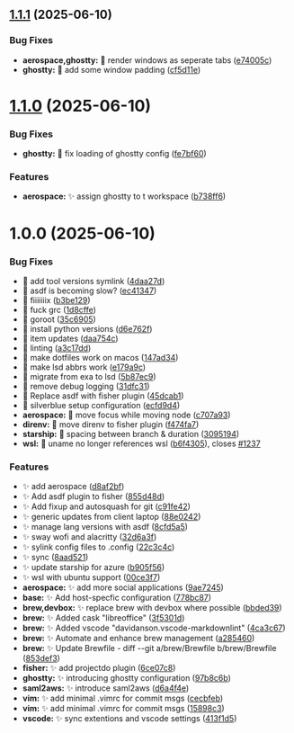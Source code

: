 ## [1.1.1](https://github.com/srizzling/.dotfiles.fish/compare/v1.1.0...v1.1.1) (2025-06-10)

### Bug Fixes

* **aerospace,ghostty:** 🐛 render windows as seperate tabs ([e74005c](https://github.com/srizzling/.dotfiles.fish/commit/e74005c92126bc4f6aba6c97144a349cf5fec01f))
* **ghostty:** 🐛 add some window padding ([cf5d11e](https://github.com/srizzling/.dotfiles.fish/commit/cf5d11eb5809d49221c91a63213da5e720851bd8))

# [1.1.0](https://github.com/srizzling/.dotfiles.fish/compare/v1.0.0...v1.1.0) (2025-06-10)


### Bug Fixes

* **ghostty:** 🐛 fix loading of ghostty config ([fe7bf60](https://github.com/srizzling/.dotfiles.fish/commit/fe7bf602f95fe720eb7678f7c973346b029e112b))


### Features

* **aerospace:** ✨ assign ghostty to t workspace ([b738ff6](https://github.com/srizzling/.dotfiles.fish/commit/b738ff660f4ecddd3eeddabb343c47c02e289bd9))

# 1.0.0 (2025-06-10)


### Bug Fixes

* 🐛 add tool versions symlink ([4daa27d](https://github.com/srizzling/.dotfiles.fish/commit/4daa27d34829f87fa5e1be73cb53ef8a80b21166))
* 🐛 asdf is becoming slow? ([ec41347](https://github.com/srizzling/.dotfiles.fish/commit/ec413478063f434631d20c375462af33bea6f09a))
* 🐛 fiiiiiiix ([b3be129](https://github.com/srizzling/.dotfiles.fish/commit/b3be1293db6f00c057ff0c8f41a60d5a156617ba))
* 🐛 fuck grc ([1d8cffe](https://github.com/srizzling/.dotfiles.fish/commit/1d8cffe52703121c4df3c318f1fd7b040eb9ac90))
* 🐛 goroot ([35c6905](https://github.com/srizzling/.dotfiles.fish/commit/35c690521bb6caaac8fde44cb52dd60ea2a82acc))
* 🐛 install python versions ([d6e762f](https://github.com/srizzling/.dotfiles.fish/commit/d6e762f97788527948a0e4b74b39254627b81142))
* 🐛 item updates ([daa754c](https://github.com/srizzling/.dotfiles.fish/commit/daa754c292ea2e9bcc25d07ec653cf1bf3dca228))
* 🐛 linting ([a3c17dd](https://github.com/srizzling/.dotfiles.fish/commit/a3c17dd2a2bbc45f6a005ea93085c01e27718f1f))
* 🐛 make dotfiles work on macos ([147ad34](https://github.com/srizzling/.dotfiles.fish/commit/147ad348d3f99bf84402b34d007c3b1d3a3520c6))
* 🐛 make lsd abbrs work ([e179a9c](https://github.com/srizzling/.dotfiles.fish/commit/e179a9cddfb7a66784903e9e2f14f05c0b41aeaf))
* 🐛 migrate from exa to lsd ([5b87ec9](https://github.com/srizzling/.dotfiles.fish/commit/5b87ec945eb8016092643d9957ebb0c16041b84c))
* 🐛 remove debug logging ([31dfc31](https://github.com/srizzling/.dotfiles.fish/commit/31dfc3173d360f627661001a253ed37fc23382f0))
* 🐛 Replace asdf with fisher plugin ([45dcab1](https://github.com/srizzling/.dotfiles.fish/commit/45dcab1ea5145f5e1c8bad831dd441b4a1557428))
* 🐛 silverblue setup configuration ([ecfd9d4](https://github.com/srizzling/.dotfiles.fish/commit/ecfd9d41625459635b0ffe91a28443df737a69d6))
* **aerospace:** 🐛 move focus while moving node ([c707a93](https://github.com/srizzling/.dotfiles.fish/commit/c707a93fc24b86e33b3bd9c7e2dc10704adf451c))
* **direnv:** 🐛 move direnv to fisher plugin ([f474fa7](https://github.com/srizzling/.dotfiles.fish/commit/f474fa7e1f4570c865e7defc56c0ae6f5760d5bb))
* **starship:** 🐛 spacing between branch & duration ([3095194](https://github.com/srizzling/.dotfiles.fish/commit/3095194be85ba60d08b0a7a48fee57dc3d97fd66))
* **wsl:** 🐛 uname no longer references wsl ([b6f4305](https://github.com/srizzling/.dotfiles.fish/commit/b6f4305a30a4d16f84c17e2d7d877235297ddbd6)), closes [#1237](https://github.com/srizzling/.dotfiles.fish/issues/1237)


### Features

* ✨ add aerospace ([d8af2bf](https://github.com/srizzling/.dotfiles.fish/commit/d8af2bfe55abd99a33d789ad91aa15183dce5369))
* ✨ Add asdf plugin to fisher ([855d48d](https://github.com/srizzling/.dotfiles.fish/commit/855d48db6b5ab4572900c5b5915c61cab2ef049b))
* ✨ Add fixup and autosquash for git ([c91fe42](https://github.com/srizzling/.dotfiles.fish/commit/c91fe42be401bec788b44556090558e2da715a54))
* ✨ generic updates from client laptop ([88e0242](https://github.com/srizzling/.dotfiles.fish/commit/88e0242861eb87b621b6af9b1dec1d2e4dacee0d))
* ✨ manage lang versions with asdf ([8cfd5a5](https://github.com/srizzling/.dotfiles.fish/commit/8cfd5a58f451f6265593358dec73919fbde29cac))
* ✨ sway wofi and alacritty ([32d6a3f](https://github.com/srizzling/.dotfiles.fish/commit/32d6a3f8ef0f60ff83f059a4ca87a9a48493ac19))
* ✨ sylink config files to .config ([22c3c4c](https://github.com/srizzling/.dotfiles.fish/commit/22c3c4c29c9217454a51f9cb65d26cda2b72c286))
* ✨ sync ([8aad521](https://github.com/srizzling/.dotfiles.fish/commit/8aad52156879b57fb4935ca2361c15181c86d8fe))
* ✨ update starship for azure ([b905f56](https://github.com/srizzling/.dotfiles.fish/commit/b905f5611397814467fda538e31dc90a020deb1f))
* ✨ wsl with ubuntu support ([00ce3f7](https://github.com/srizzling/.dotfiles.fish/commit/00ce3f7532791be5231ae915b407e8ddb1b931e7))
* **aerospace:** ✨ add more social applications ([9ae7245](https://github.com/srizzling/.dotfiles.fish/commit/9ae7245b08249fa886493ad1aebc87ea8ebdef73))
* **base:** ✨ Add host-specfic configuration ([778bc87](https://github.com/srizzling/.dotfiles.fish/commit/778bc874990eb6823f9f6a099bfe356add9a121f))
* **brew,devbox:** ✨ replace brew with devbox where possible ([bbded39](https://github.com/srizzling/.dotfiles.fish/commit/bbded394dd2934cc4d6a6286ad331df0d37ab4e5))
* **brew:** ✨ Added cask "libreoffice" ([3f5301d](https://github.com/srizzling/.dotfiles.fish/commit/3f5301db3260aecd16ed4858cff8b4ebbd50bf57))
* **brew:** ✨ Added vscode "davidanson.vscode-markdownlint" ([4ca3c67](https://github.com/srizzling/.dotfiles.fish/commit/4ca3c6700ab36d5b8ea4420b4a6c0432021dfacb))
* **brew:** ✨ Automate and enhance brew management ([a285460](https://github.com/srizzling/.dotfiles.fish/commit/a2854608c261a44cc5324579edb635bad3c249ce))
* **brew:** ✨ Update Brewfile - diff --git a/brew/Brewfile b/brew/Brewfile ([853def3](https://github.com/srizzling/.dotfiles.fish/commit/853def3089a899d819f8d7b475aeda0eb6a0c448))
* **fisher:** ✨ add projectdo plugin ([6ce07c8](https://github.com/srizzling/.dotfiles.fish/commit/6ce07c8460cb0b4116b6a4875df2863001ba8b83))
* **ghostty:** ✨ introducing ghostty configuration ([97b8c6b](https://github.com/srizzling/.dotfiles.fish/commit/97b8c6bee39f84769c7c19da540c751bed4ddfb4))
* **saml2aws:** ✨ introduce saml2aws ([d6a4f4e](https://github.com/srizzling/.dotfiles.fish/commit/d6a4f4e955864425307ad825db859b7e0bf9dfeb))
* **vim:** ✨ add minimal .vimrc for commit msgs ([cecbfeb](https://github.com/srizzling/.dotfiles.fish/commit/cecbfebcc384da281163b2d9679fcacc32c4a3cf))
* **vim:** ✨ add minimal .vimrc for commit msgs ([15898c3](https://github.com/srizzling/.dotfiles.fish/commit/15898c33879bc6bd2946577bf2ce3817e1ec0f67))
* **vscode:** ✨ sync extentions and vscode settings ([413f1d5](https://github.com/srizzling/.dotfiles.fish/commit/413f1d5b163316e4d9355f254e7ad1bf2a97de71))
